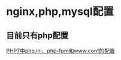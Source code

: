 # nginx,php,mysql配置
## 目前只有php配置

[PHP7中php.ini、php-fpm和www.conf的配置](http://blog.kuleyang.com/2016/04/20/PHP7中php-ini、php-fpm和www-conf的配置/)

